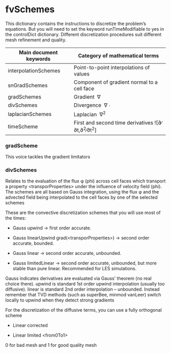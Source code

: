 # fvSchemes 

This dictionary contains the instructions to discretize the problem’s
equations. 
 But you will need to set the keyword runTimeModifiable to yes in the controlDict dictionary.
Different discretization procedures suit different mesh
refinement and quality.

| Main document keywords     | Category of mathematical terms                                                                |
| -------------------------- | --------------------------------------------------------------------------------------------- |
| interpolationSchemes       | Point-to-point interpolations of values                                                       |
| snGradSchemes              | Component of gradient normal to a cell face                                                   |
| gradSchemes                | Gradient          ∇                                                                           |
| divSchemes                 | Divergence      ∇ ∙                                                                           |
| laplacianSchemes           | Laplacian    ∇<sup>2                                                                          |
| timeScheme                 | First and second time derivatives ![∂∕ ∂t,∂<sup>2</sup>∕∂t<sup>2</sup>]                                    |

### gradScheme

This voice tackles the gradient limitators

### divSchemes

Relates to the evaluation of the flux φ (phi) across cell faces which
transport a property \<transporProperties\> under the influence of
velocity field (phi). The schemes are all based on Gauss integration,
using the flux φ and the advected field being interpolated to the cell
faces by one of the selected schemes

These are the convective discretization schemes that you will use most
of the times:

  - Gauss upwind → first order accurate.

  - Gauss linearUpwind grad(\<transporProperties\>) → second order
    accurate, bounded.

  - Gauss linear → second order accurate, unbounded.

  - Gauss limitedLinear → second order accurate, unbounded, but more
    stable than pure linear. Recommended for LES simulations.

Gauss indicates derivatives are evaluated via Gauss’ theorem (no real
choice there). upwind is standard 1st order upwind interpolation
(usually too diffusive). linear is standard 2nd order interpolation –
unbounded. Instead remember that TVD methods (such as superBee, minmod
vanLeer) switch locally to upwind when they detect strong gradients

For the discretization of the diffusive terms, you can use a fully
orthogonal scheme

  - Linear corrected

  - Linear limited \<from0To1\>

0 for bad mesh and 1 for good quality mesh